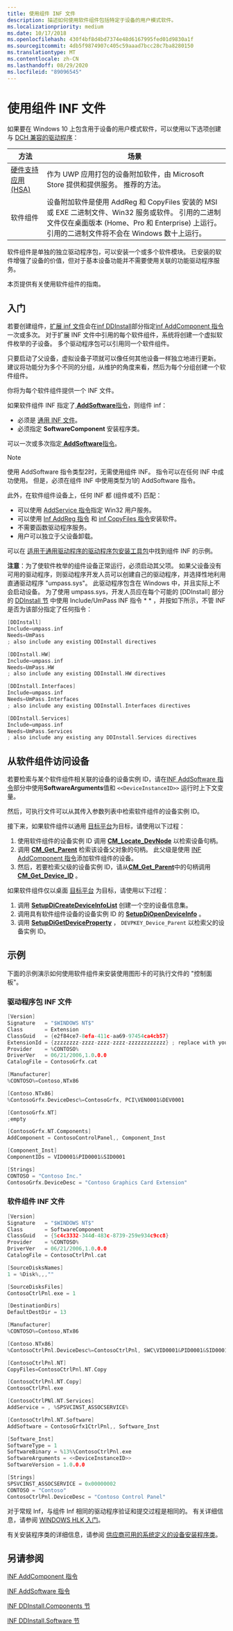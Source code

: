 ```yaml
---
title: 使用组件 INF 文件
description: 描述如何使用软件组件包括特定于设备的用户模式软件。
ms.localizationpriority: medium
ms.date: 10/17/2018
ms.openlocfilehash: 430f4bf8d4bd7374e48d6167995fed01d9830a1f
ms.sourcegitcommit: 4db5f9874907c405c59aaad7bcc28c7ba8280150
ms.translationtype: MT
ms.contentlocale: zh-CN
ms.lasthandoff: 08/29/2020
ms.locfileid: "89096545"
---
```

# <a name="using-a-component-inf-file"></a>使用组件 INF 文件

如果要在 Windows 10 上包含用于设备的用户模式软件，可以使用以下选项创建与 [DCH 兼容的驱动程序](../develop/getting-started-with-windows-drivers.md)：
    
|方法|场景|
|---|---|
|[硬件支持应用 (HSA) ](../devapps/hardware-support-app--hsa--steps-for-driver-developers.md) | 作为 UWP 应用打包的设备附加软件，由 Microsoft Store 提供和提供服务。  推荐的方法。 |
|软件组件|设备附加软件是使用 AddReg 和 CopyFiles 安装的 MSI 或 EXE 二进制文件、Win32 服务或软件。  引用的二进制文件仅在桌面版本 (Home、Pro 和 Enterprise) 上运行。  引用的二进制文件将不会在 Windows 数十上运行。|

软件组件是单独的独立驱动程序包，可以安装一个或多个软件模块。  已安装的软件增强了设备的价值，但对于基本设备功能并不需要使用关联的功能驱动程序服务。  

本页提供有关使用软件组件的指南。

## <a name="getting-started"></a>入门

若要创建组件，[扩展 inf 文件](using-an-extension-inf-file.md)会在[inf DDInstall](inf-ddinstall-components-section.md)部分指定[inf AddComponent 指令](inf-addcomponent-directive.md)一次或多次。  对于扩展 INF 文件中引用的每个软件组件，系统将创建一个虚拟软件枚举的子设备。  多个驱动程序包可以引用同一个软件组件。 

只要启动了父设备，虚拟设备子项就可以像任何其他设备一样独立地进行更新。  建议将功能分为多个不同的分组，从维护的角度来看，然后为每个分组创建一个软件组件。

你将为每个软件组件提供一个 INF 文件。

如果软件组件 INF 指定了[ **AddSoftware**指令](inf-addsoftware-directive.md)，则组件 inf：

* 必须是 [通用 INF 文件](../install/using-a-universal-inf-file.md)。
* 必须指定 **SoftwareComponent** 安装程序类。

可以一次或多次指定[ **AddSoftware**指令](inf-addsoftware-directive.md)。

>[!NOTE]
>使用 AddSoftware 指令类型2时，无需使用组件 INF。  指令可以在任何 INF 中成功使用。  但是，必须在组件 INF 中使用类型为1的 AddSoftware 指令。

此外，在软件组件设备上，任何 INF 都 (组件或不) 匹配：

* 可以使用 [AddService 指令](inf-addservice-directive.md)指定 Win32 用户服务。
* 可以使用 [Inf AddReg 指令](inf-addreg-directive.md) 和 [inf CopyFiles 指令](inf-copyfiles-directive.md)安装软件。
* 不需要函数驱动程序服务。
* 用户可以独立于父设备卸载。

可以在 [适用于通用驱动程序的驱动程序包安装工具包](https://github.com/Microsoft/Windows-driver-samples/tree/master/general/DCHU)中找到组件 INF 的示例。

**注意**：为了使软件枚举的组件设备正常运行，必须启动其父项。 如果父设备没有可用的驱动程序，则驱动程序开发人员可以创建自己的驱动程序，并选择性地利用直通驱动程序 "umpass.sys"。 此驱动程序包含在 Windows 中，并且实际上不会启动设备。 为了使用 umpass.sys，开发人员应在每个可能的 [DDInstall] 部分的 [DDInstall 节](inf-ddinstall-section.md) 中使用 Include/UmPass INF 指令 \* \* ，并按如下所示，不管 INF 是否为该部分指定了任何指令：

```cpp
[DDInstall]
Include=umpass.inf
Needs=UmPass
; also include any existing DDInstall directives

[DDInstall.HW]
Include=umpass.inf
Needs=UmPass.HW
; also include any existing DDInstall.HW directives

[DDInstall.Interfaces]
Include=umpass.inf
Needs=UmPass.Interfaces
; also include any existing DDInstall.Interfaces directives

[DDInstall.Services]
Include=umpass.inf
Needs=UmPass.Services
; also include any existing any DDInstall.Services directives
```

## <a name="accessing-a-device-from-a-software-component"></a>从软件组件访问设备

若要检索与某个软件组件相关联的设备的设备实例 ID，请在[INF AddSoftware 指令](inf-addsoftware-directive.md)部分中使用**SoftwareArguments**值和 `<<DeviceInstanceID>>` 运行时上下文变量。

然后，可执行文件可以从其传入参数列表中检索软件组件的设备实例 ID。  

接下来，如果软件组件以通用 [目标平台](../develop/target-platforms.md)为目标，请使用以下过程：

1. 使用软件组件的设备实例 ID 调用 [**CM_Locate_DevNode**](/windows/desktop/api/cfgmgr32/nf-cfgmgr32-cm_locate_devnodea) 以检索设备句柄。
2. 调用 [**CM_Get_Parent**](/windows/desktop/api/cfgmgr32/nf-cfgmgr32-cm_get_parent) 检索该设备父对象的句柄。  此父级是使用 [INF AddComponent 指令](inf-addcomponent-directive.md)添加软件组件的设备。
3. 然后，若要检索父级的设备实例 ID，请从[**CM_Get_Parent**](/windows/desktop/api/cfgmgr32/nf-cfgmgr32-cm_get_parent)中的句柄调用[**CM_Get_Device_ID**](/windows/desktop/api/cfgmgr32/nf-cfgmgr32-cm_get_device_idw) 。

如果软件组件仅以桌面 [目标平台](../develop/target-platforms.md) 为目标，请使用以下过程：

1. 调用 [**SetupDiCreateDeviceInfoList**](/windows/desktop/api/setupapi/nf-setupapi-setupdicreatedeviceinfolist) 创建一个空的设备信息集。
2. 调用具有软件组件设备的设备实例 ID 的 [**SetupDiOpenDeviceInfo**](/windows/desktop/api/setupapi/nf-setupapi-setupdiopendeviceinfoa) 。
3. 调用 [**SetupDiGetDeviceProperty**](/windows/desktop/api/setupapi/nf-setupapi-setupdigetdevicepropertyw) ， `DEVPKEY_Device_Parent` 以检索父的设备实例 ID。

## <a name="example"></a>示例

下面的示例演示如何使用软件组件来安装使用图形卡的可执行文件的 "控制面板"。

### <a name="driver-package-inf-file"></a>驱动程序包 INF 文件

```cpp
[Version]
Signature   = "$WINDOWS NT$"
Class       = Extension
ClassGuid   = {e2f84ce7-8efa-411c-aa69-97454ca4cb57}
ExtensionId = {zzzzzzzz-zzzz-zzzz-zzzz-zzzzzzzzzzzz} ; replace with your own GUID
Provider    = %CONTOSO%
DriverVer   = 06/21/2006,1.0.0.0
CatalogFile = ContosoGrfx.cat

[Manufacturer]
%CONTOSO%=Contoso,NTx86

[Contoso.NTx86]
%ContosoGrfx.DeviceDesc%=ContosoGrfx, PCI\VEN0001&DEV0001

[ContosoGrfx.NT]
;empty

[ContosoGrfx.NT.Components]
AddComponent = ContosoControlPanel,, Component_Inst

[Component_Inst]
ComponentIDs = VID0001&PID0001&SID0001

[Strings]
CONTOSO = "Contoso Inc."
ContosoGrfx.DeviceDesc = "Contoso Graphics Card Extension"
```

### <a name="software-component-inf-file"></a>软件组件 INF 文件

```cpp
[Version]
Signature   = "$WINDOWS NT$"
Class       = SoftwareComponent
ClassGuid   = {5c4c3332-344d-483c-8739-259e934c9cc8}
Provider    = %CONTOSO%
DriverVer   = 06/21/2006,1.0.0.0
CatalogFile = ContosoCtrlPnl.cat

[SourceDisksNames]
1 = %Disk%,,,""

[SourceDisksFiles]
ContosoCtrlPnl.exe = 1

[DestinationDirs]
DefaultDestDir = 13

[Manufacturer]
%CONTOSO%=Contoso,NTx86

[Contoso.NTx86]
%ContosoCtrlPnl.DeviceDesc%=ContosoCtrlPnl, SWC\VID0001&PID0001&SID0001

[ContosoCtrlPnl.NT]
CopyFiles=ContosoCtrlPnl.NT.Copy

[ContosoCtrlPnl.NT.Copy]
ContosoCtrlPnl.exe

[ContosoCtrlPNl.NT.Services]
AddService = , %SPSVCINST_ASSOCSERVICE%

[ContosoCtrlPnl.NT.Software]
AddSoftware = ContosoGrfx1CtrlPnl,, Software_Inst

[Software_Inst]
SoftwareType = 1
SoftwareBinary = %13%\ContosoCtrlPnl.exe
SoftwareArguments = <<DeviceInstanceID>>
SoftwareVersion = 1.0.0.0

[Strings]
SPSVCINST_ASSOCSERVICE = 0x00000002
CONTOSO = "Contoso"
ContosoCtrlPnl.DeviceDesc = "Contoso Control Panel" 
```

对于常规 Inf，与组件 Inf 相同的驱动程序验证和提交过程是相同的。 有关详细信息，请参阅 [WINDOWS HLK 入门](/windows-hardware/test/hlk/getstarted/windows-hlk-getting-started)。

有关安装程序类的详细信息，请参阅 [供应商可用的系统定义的设备安装程序类](./system-defined-device-setup-classes-available-to-vendors.md)。

## <a name="see-also"></a>另请参阅

[INF AddComponent 指令](inf-addcomponent-directive.md)

[INF AddSoftware 指令](inf-addsoftware-directive.md)

[INF DDInstall.Components 节](inf-ddinstall-components-section.md)

[INF DDInstall.Software 节](inf-ddinstall-software-section.md)